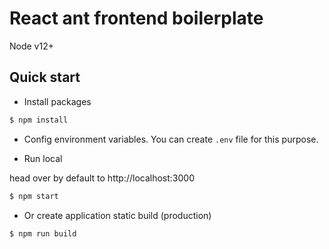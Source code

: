 # React ant frontend boilerplate
Node v12+

## Quick start

- Install packages
```bash
$ npm install
```
- Config environment variables. You can create `.env` file for this purpose.

- Run local

head over by default to http://localhost:3000
```bash
$ npm start
```

- Or create application static build (production)
```bash
$ npm run build
```
